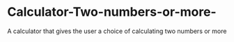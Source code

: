 # Calculator-Two-numbers-or-more-
A calculator that gives the user a choice of calculating two numbers or more 
